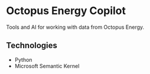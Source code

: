 # Octopus Energy Copilot

Tools and AI for working with data from Octopus Energy.

## Technologies

* Python
* Microsoft Semantic Kernel